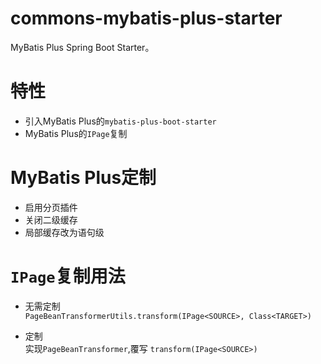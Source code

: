 # commons-mybatis-plus-starter
MyBatis Plus Spring Boot Starter。

# 特性
- 引入MyBatis Plus的`mybatis-plus-boot-starter`
- MyBatis Plus的`IPage`复制

# MyBatis Plus定制
- 启用分页插件
- 关闭二级缓存
- 局部缓存改为语句级

# `IPage`复制用法
- 无需定制  
  `PageBeanTransformerUtils.transform(IPage<SOURCE>, Class<TARGET>)`

- 定制  
  实现`PageBeanTransformer`,覆写  `transform(IPage<SOURCE>)`
